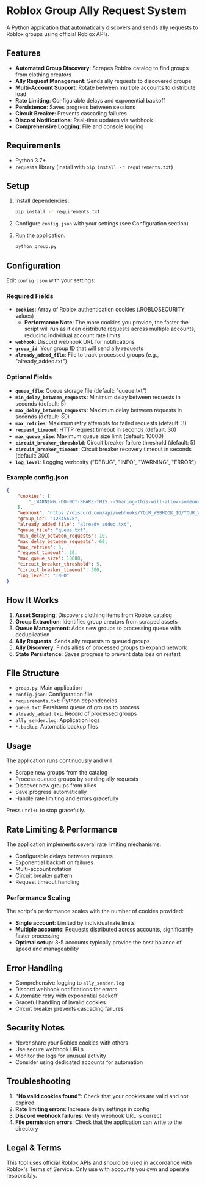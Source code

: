 # Roblox Group Ally Request System

A Python application that automatically discovers and sends ally requests to Roblox groups using official Roblox APIs.

## Features

- **Automated Group Discovery**: Scrapes Roblox catalog to find groups from clothing creators
- **Ally Request Management**: Sends ally requests to discovered groups
- **Multi-Account Support**: Rotate between multiple accounts to distribute load
- **Rate Limiting**: Configurable delays and exponential backoff
- **Persistence**: Saves progress between sessions
- **Circuit Breaker**: Prevents cascading failures
- **Discord Notifications**: Real-time updates via webhook
- **Comprehensive Logging**: File and console logging

## Requirements

- Python 3.7+
- `requests` library (install with `pip install -r requirements.txt`)

## Setup

1. Install dependencies:
   ```bash
   pip install -r requirements.txt
   ```

2. Configure `config.json` with your settings (see Configuration section)

3. Run the application:
   ```bash
   python group.py
   ```

## Configuration

Edit `config.json` with your settings:

### Required Fields

- **`cookies`**: Array of Roblox authentication cookies (.ROBLOSECURITY values)
  - **Performance Note**: The more cookies you provide, the faster the script will run as it can distribute requests across multiple accounts, reducing individual account rate limits
- **`webhook`**: Discord webhook URL for notifications
- **`group_id`**: Your group ID that will send ally requests
- **`already_added_file`**: File to track processed groups (e.g., "already_added.txt")

### Optional Fields

- **`queue_file`**: Queue storage file (default: "queue.txt")
- **`min_delay_between_requests`**: Minimum delay between requests in seconds (default: 5)
- **`max_delay_between_requests`**: Maximum delay between requests in seconds (default: 30)
- **`max_retries`**: Maximum retry attempts for failed requests (default: 3)
- **`request_timeout`**: HTTP request timeout in seconds (default: 30)
- **`max_queue_size`**: Maximum queue size limit (default: 10000)
- **`circuit_breaker_threshold`**: Circuit breaker failure threshold (default: 5)
- **`circuit_breaker_timeout`**: Circuit breaker recovery timeout in seconds (default: 300)
- **`log_level`**: Logging verbosity ("DEBUG", "INFO", "WARNING", "ERROR")

### Example config.json

```json
{
    "cookies": [
        "_|WARNING:-DO-NOT-SHARE-THIS.--Sharing-this-will-allow-someone-to-log-in-as-you-and-to-steal-your-ROBUX-and-items.|_COOKIE_VALUE_HERE"
    ],
    "webhook": "https://discord.com/api/webhooks/YOUR_WEBHOOK_ID/YOUR_WEBHOOK_TOKEN",
    "group_id": "12345678",
    "already_added_file": "already_added.txt",
    "queue_file": "queue.txt",
    "min_delay_between_requests": 10,
    "max_delay_between_requests": 60,
    "max_retries": 3,
    "request_timeout": 30,
    "max_queue_size": 10000,
    "circuit_breaker_threshold": 5,
    "circuit_breaker_timeout": 300,
    "log_level": "INFO"
}
```

## How It Works

1. **Asset Scraping**: Discovers clothing items from Roblox catalog
2. **Group Extraction**: Identifies group creators from scraped assets
3. **Queue Management**: Adds new groups to processing queue with deduplication
4. **Ally Requests**: Sends ally requests to queued groups
5. **Ally Discovery**: Finds allies of processed groups to expand network
6. **State Persistence**: Saves progress to prevent data loss on restart

## File Structure

- `group.py`: Main application
- `config.json`: Configuration file
- `requirements.txt`: Python dependencies
- `queue.txt`: Persistent queue of groups to process
- `already_added.txt`: Record of processed groups
- `ally_sender.log`: Application logs
- `*.backup`: Automatic backup files

## Usage

The application runs continuously and will:
- Scrape new groups from the catalog
- Process queued groups by sending ally requests
- Discover new groups from allies
- Save progress automatically
- Handle rate limiting and errors gracefully

Press `Ctrl+C` to stop gracefully.

## Rate Limiting & Performance

The application implements several rate limiting mechanisms:
- Configurable delays between requests
- Exponential backoff on failures
- Multi-account rotation
- Circuit breaker pattern
- Request timeout handling

### Performance Scaling
The script's performance scales with the number of cookies provided:
- **Single account**: Limited by individual rate limits
- **Multiple accounts**: Requests distributed across accounts, significantly faster processing
- **Optimal setup**: 3-5 accounts typically provide the best balance of speed and manageability

## Error Handling

- Comprehensive logging to `ally_sender.log`
- Discord webhook notifications for errors
- Automatic retry with exponential backoff
- Graceful handling of invalid cookies
- Circuit breaker prevents cascading failures

## Security Notes

- Never share your Roblox cookies with others
- Use secure webhook URLs
- Monitor the logs for unusual activity
- Consider using dedicated accounts for automation

## Troubleshooting

1. **"No valid cookies found"**: Check that your cookies are valid and not expired
2. **Rate limiting errors**: Increase delay settings in config
3. **Discord webhook failures**: Verify webhook URL is correct
4. **File permission errors**: Check that the application can write to the directory

## Legal & Terms

This tool uses official Roblox APIs and should be used in accordance with Roblox's Terms of Service. Only use with accounts you own and operate responsibly.

